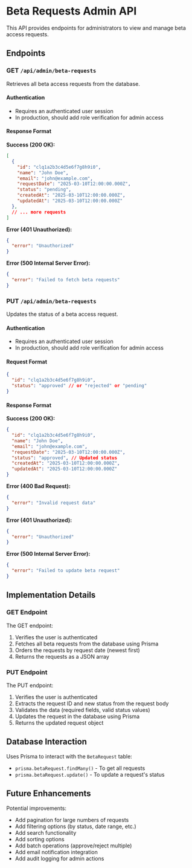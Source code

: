 # Beta Requests Admin API

This API provides endpoints for administrators to view and manage beta access requests.

## Endpoints

### GET `/api/admin/beta-requests`

Retrieves all beta access requests from the database.

#### Authentication

- Requires an authenticated user session
- In production, should add role verification for admin access

#### Response Format

**Success (200 OK):**

```json
[
  {
    "id": "clq1a2b3c4d5e6f7g8h9i0",
    "name": "John Doe",
    "email": "john@example.com",
    "requestDate": "2025-03-10T12:00:00.000Z",
    "status": "pending",
    "createdAt": "2025-03-10T12:00:00.000Z",
    "updatedAt": "2025-03-10T12:00:00.000Z"
  },
  // ... more requests
]
```

**Error (401 Unauthorized):**

```json
{
  "error": "Unauthorized"
}
```

**Error (500 Internal Server Error):**

```json
{
  "error": "Failed to fetch beta requests"
}
```

### PUT `/api/admin/beta-requests`

Updates the status of a beta access request.

#### Authentication

- Requires an authenticated user session
- In production, should add role verification for admin access

#### Request Format

```json
{
  "id": "clq1a2b3c4d5e6f7g8h9i0",
  "status": "approved" // or "rejected" or "pending"
}
```

#### Response Format

**Success (200 OK):**

```json
{
  "id": "clq1a2b3c4d5e6f7g8h9i0",
  "name": "John Doe",
  "email": "john@example.com",
  "requestDate": "2025-03-10T12:00:00.000Z",
  "status": "approved", // Updated status
  "createdAt": "2025-03-10T12:00:00.000Z",
  "updatedAt": "2025-03-10T12:00:00.000Z"
}
```

**Error (400 Bad Request):**

```json
{
  "error": "Invalid request data"
}
```

**Error (401 Unauthorized):**

```json
{
  "error": "Unauthorized"
}
```

**Error (500 Internal Server Error):**

```json
{
  "error": "Failed to update beta request"
}
```

## Implementation Details

### GET Endpoint

The GET endpoint:
1. Verifies the user is authenticated
2. Fetches all beta requests from the database using Prisma
3. Orders the requests by request date (newest first)
4. Returns the requests as a JSON array

### PUT Endpoint

The PUT endpoint:
1. Verifies the user is authenticated
2. Extracts the request ID and new status from the request body
3. Validates the data (required fields, valid status values)
4. Updates the request in the database using Prisma
5. Returns the updated request object

## Database Interaction

Uses Prisma to interact with the `BetaRequest` table:
- `prisma.betaRequest.findMany()` - To get all requests
- `prisma.betaRequest.update()` - To update a request's status

## Future Enhancements

Potential improvements:
- Add pagination for large numbers of requests
- Add filtering options (by status, date range, etc.)
- Add search functionality
- Add sorting options
- Add batch operations (approve/reject multiple)
- Add email notification integration
- Add audit logging for admin actions